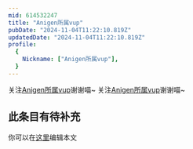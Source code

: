 ```yaml
---
mid: 614532247
title: "Anigen所属vup"
pubDate: "2024-11-04T11:22:10.819Z"
updatedDate: "2024-11-04T11:22:10.819Z"
profile:
  {
    Nickname: ["Anigen所属vup"],
  }
---
```


关注[Anigen所属vup](https://space.bilibili.com/614532247)谢谢喵~ 关注[Anigen所属vup](https://space.bilibili.com/614532247)谢谢喵~

## 此条目有待补充
你可以在[这里](https://github.com/Yuhanawa/VTuber.ICU-Content/edit/master/v/Anigen所属vup/index.md)编辑本文
